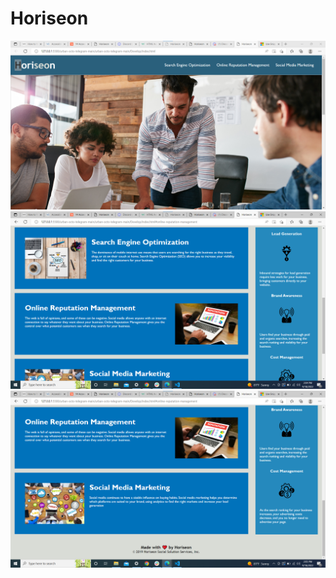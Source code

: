 # Horiseon
![Alt text](./Screenshot%202022-09-18%20140353.png?raw=true "Optional Title")
![Alt text](./Screenshot%202022-09-18%20140537.png?raw=true "Optional Title")
![Alt text](./Screenshot%202022-09-18%20140638.png?raw=true "Optional Title")